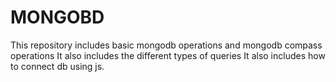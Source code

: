 # MONGOBD

This repository includes basic mongodb operations and mongodb compass operations
It also includes the different types of queries
It also includes how to connect db using js.
